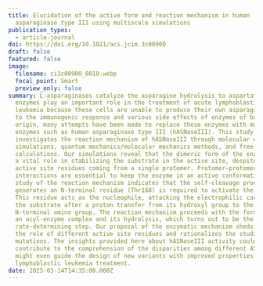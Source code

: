 ```yaml
---
title: Elucidation of the active form and reaction mechanism in human
  asparaginase type III using multiscale simulations
publication_types:
  - article-journal
doi: https://doi.org/10.1021/acs.jcim.3c00900
draft: false
featured: false
image:
  filename: ci3c00900_0010.webp
  focal_point: Smart
  preview_only: false
summary: L-asparaginases catalyze the asparagine hydrolysis to aspartate. These
  enzymes play an important role in the treatment of acute lymphoblastic
  leukemia because these cells are unable to produce their own asparagine. Due
  to the immunogenic response and various side effects of enzymes of bacterial
  origin, many attempts have been made to replace these enzymes with mammalian
  enzymes such as human asparaginase type III (hASNaseIII). This study
  investigates the reaction mechanism of hASNaseIII through molecular dynamics
  simulations, quantum mechanics/molecular mechanics methods, and free energy
  calculations. Our simulations reveal that the dimeric form of the enzyme plays
  a vital role in stabilizing the substrate in the active site, despite the
  active site residues coming from a single protomer. Protomer–protomer
  interactions are essential to keep the enzyme in an active conformation. Our
  study of the reaction mechanism indicates that the self-cleavage process that
  generates an N-terminal residue (Thr168) is required to activate the enzyme.
  This residue acts as the nucleophile, attacking the electrophilic carbon of
  the substrate after a proton transfer from its hydroxyl group to the
  N-terminal amino group. The reaction mechanism proceeds with the formation of
  an acyl-enzyme complex and its hydrolysis, which turns out to be the
  rate-determining step. Our proposal of the enzymatic mechanism sheds light on
  the role of different active site residues and rationalizes the studies on
  mutations. The insights provided here about hASNaseIII activity could
  contribute to the comprehension of the disparities among different ASNases and
  might even guide the design of new variants with improved properties for acute
  lymphoblastic leukemia treatment.
date: 2025-03-14T14:35:00.000Z
---
```

